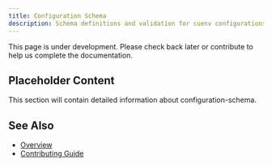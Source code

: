 ```yaml
---
title: Configuration Schema
description: Schema definitions and validation for cuenv configurations
---
```


This page is under development. Please check back later or contribute to help us complete the documentation.

## Placeholder Content

This section will contain detailed information about configuration-schema.

## See Also

- [Overview](/)
- [Contributing Guide](/contributing/)

